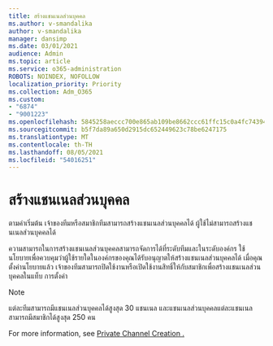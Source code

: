 ```yaml
---
title: สร้างแชนเนลส่วนบุคคล
ms.author: v-smandalika
author: v-smandalika
manager: dansimp
ms.date: 03/01/2021
audience: Admin
ms.topic: article
ms.service: o365-administration
ROBOTS: NOINDEX, NOFOLLOW
localization_priority: Priority
ms.collection: Adm_O365
ms.custom:
- "6874"
- "9001223"
ms.openlocfilehash: 5845258aeccc700e865ab109be8662ccc61ffc15c0a4fc7439449af22c73b30d
ms.sourcegitcommit: b5f7da89a650d2915dc652449623c78be6247175
ms.translationtype: MT
ms.contentlocale: th-TH
ms.lasthandoff: 08/05/2021
ms.locfileid: "54016251"
---
```

# <a name="create-a-private-channel"></a>สร้างแชนเนลส่วนบุคคล

ตามค่าเริ่มต้น เจ้าของทีมหรือสมาชิกทีมสามารถสร้างแชนเนลส่วนบุคคลได้ ผู้ใช้ไม่สามารถสร้างแชนเนลส่วนบุคคลได้ 

ความสามารถในการสร้างแชนเนลส่วนบุคคลสามารถจัดการได้ที่ระดับทีมและในระดับองค์กร ใช้นโยบายเพื่อควบคุมว่าผู้ใช้รายใดในองค์กรของคุณได้รับอนุญาตให้สร้างแชนเนลส่วนบุคคลได้ เมื่อคุณตั้งค่านโยบายแล้ว เจ้าของทีมสามารถปิดใช้งานหรือเปิดใช้งานสิทธิ์ให้กับสมาชิกเพื่อสร้างแชนเนลส่วนบุคคลในแท็บ การตั้งค่า

> [!NOTE]
> แต่ละทีมสามารถมีแชนเนลส่วนบุคคลได้สูงสุด 30 แชนเนล และแชนเนลส่วนบุคคลแต่ละแชนเนลสามารถมีสมาชิกได้สูงสุด 250 คน

For more information, see [Private Channel Creation .](https://docs.microsoft.com/MicrosoftTeams/private-channels#private-channel-creation)


